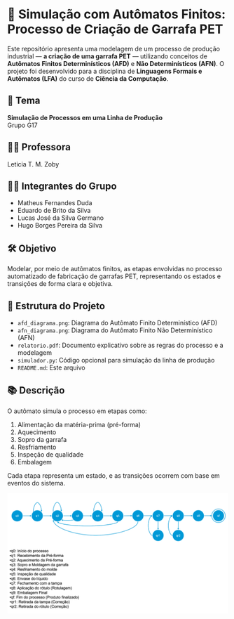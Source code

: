 # 🚀 Simulação com Autômatos Finitos: Processo de Criação de Garrafa PET

Este repositório apresenta uma modelagem de um processo de produção industrial — **a criação de uma garrafa PET** — utilizando conceitos de **Autômatos Finitos Determinísticos (AFD)** e **Não Determinísticos (AFN)**. O projeto foi desenvolvido para a disciplina de **Linguagens Formais e Autômatos (LFA)** do curso de **Ciência da Computação**.

## 📌 Tema
**Simulação de Processos em uma Linha de Produção**  
Grupo G17

## 👨‍🏫 Professora
Leticia T. M. Zoby

## 👨‍💻 Integrantes do Grupo
- Matheus Fernandes Duda  
- Eduardo de Brito da Silva  
- Lucas José da Silva Germano  
- Hugo Borges Pereira da Silva  

## 🛠️ Objetivo

Modelar, por meio de autômatos finitos, as etapas envolvidas no processo automatizado de fabricação de garrafas PET, representando os estados e transições de forma clara e objetiva.

## 📄 Estrutura do Projeto

- `afd_diagrama.png`: Diagrama do Autômato Finito Determinístico (AFD)
- `afn_diagrama.png`: Diagrama do Autômato Finito Não Determinístico (AFN)
- `relatorio.pdf`: Documento explicativo sobre as regras do processo e a modelagem
- `simulador.py`: Código opcional para simulação da linha de produção
- `README.md`: Este arquivo

## 📚 Descrição

O autômato simula o processo em etapas como:
1. Alimentação da matéria-prima (pré-forma)
2. Aquecimento
3. Sopro da garrafa
4. Resfriamento
5. Inspeção de qualidade
6. Embalagem

Cada etapa representa um estado, e as transições ocorrem com base em eventos do sistema.

![Diagrama do Autômato](image.png)


